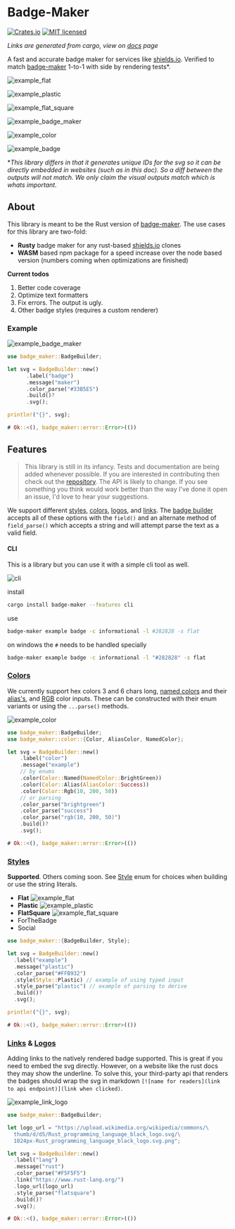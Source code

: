  # Badge-Maker
[![Crates.io][crates-badge]][crates-url]
[![MIT licensed][mit-badge]][mit-url]

[crates-badge]: https://img.shields.io/crates/v/badge-maker.svg
[crates-url]: https://crates.io/crates/badge-maker
[mit-badge]: https://img.shields.io/badge/license-MIT-blue.svg
[mit-url]: https://github.com/cgburgess/badge-maker/blob/master/LICENSE

_Links are generated from cargo, view on [docs](https://docs.rs/badge-maker/0.1.1/badge_maker/) page_


 A fast and accurate badge maker for services like [shields.io](https://shields.io/). Verified to
 match [badge-maker](https://www.npmjs.com/package/badge-maker) 1-to-1 with side by rendering tests*.

 ![example_flat][flat]

 ![example_plastic][plastic]

 ![example_flat_square][flatsquare]

 ![example_badge_maker][badge_maker]

 ![example_color][example_color]

 ![example_badge][example_badge]

 [flat]: https://raw.githubusercontent.com/cgburgess/badge-maker/master/doc_svgs/example_flat.svg
 [plastic]: https://raw.githubusercontent.com/cgburgess/badge-maker/master/doc_svgs/example_plastic.svg
 [flatsquare]: https://raw.githubusercontent.com/cgburgess/badge-maker/master/doc_svgs/example_flatsquare.svg
 [badge_maker]: https://raw.githubusercontent.com/cgburgess/badge-maker/master/doc_svgs/example_badge_maker.svg
 [example_color]: https://raw.githubusercontent.com/cgburgess/badge-maker/master/doc_svgs/example_color.svg
 [example_badge]: https://raw.githubusercontent.com/cgburgess/badge-maker/master/doc_svgs/example_badge.svg
 [example_cli]: https://raw.githubusercontent.com/cgburgess/badge-maker/master/doc_svgs/example_cli.svg
 [link_logo]: https://raw.githubusercontent.com/cgburgess/badge-maker/master/doc_svgs/example_link_logo.svg
*_This library differs in that it generates unique IDs for the svg so it can be directly
  embedded in websites (such as in this doc). So a diff between the outputs will not match. We
 only claim the visual outputs match which is whats important._

 ## About

 This library is meant to be the Rust version of
 [badge-maker](https://www.npmjs.com/package/badge-maker).
 The use cases for this library are two-fold:
  * **Rusty** badge maker for any rust-based [shields.io](https://shields.io/) clones
  * **WASM** based npm package for a speed increase over the node based version (numbers coming when
 optimizations are finished)

 **Current todos**
  1. Better code coverage
  2. Optimize text formatters
  3. Fix errors. The output is ugly.
  4. Other badge styles (requires a custom renderer)

 ### Example
![example_badge_maker][badge_maker]
 ```rust
 use badge_maker::BadgeBuilder;

 let svg = BadgeBuilder::new()
       .label("badge")
       .message("maker")
       .color_parse("#33B5E5")
       .build()?
       .svg();

 println!("{}", svg);

 # Ok::<(), badge_maker::error::Error>(())
 ```

 ## Features
 > This library is still in its infancy. Tests and documentation are being added whenever
 possible. If you are interested in contributing then check out the [repository](https://github.com/cgburgess/badge-maker).
 The API is likely to change. If you see something you think would work better than
 the way I've done it open an issue, I'd love to hear your suggestions.

 We support different [styles](Style), [colors](color::Color), [logos](Logo), and [links](Links). The
 [badge builder](BadgeBuilder) accepts all of these options with the `field()` and an
 alternate method of `field_parse()` which accepts a string and will attempt parse the text as
 a valid field.

 #### CLI

 This is a library but you can use it with a simple cli tool as well.

 ![cli][example_cli]

 install
 ```bash
 cargo install badge-maker --features cli
 ```
 use
 ```bash
 badge-maker example badge -c informational -l #282828 -s flat
 ```
 on windows the `#` needs to be handled specially
 ```bash
 badge-maker example badge -c informational -l "#282828" -s flat
 ```


 ### [Colors](Color)

 We currently support hex colors 3 and 6 chars long, [named colors](color::NamedColor)
 and their [alias's](color::AliasColor), and [RGB](color::Color::Rgb) color inputs. These can be constructed
 with their enum variants or using the `...parse()` methods.

![example_color][example_color]

 ```rust
 use badge_maker::BadgeBuilder;
 use badge_maker::color::{Color, AliasColor, NamedColor};

 let svg = BadgeBuilder::new()
     .label("color")
     .message("example")
     // by enums
     .color(Color::Named(NamedColor::BrightGreen))
     .color(Color::Alias(AliasColor::Success))
     .color(Color::Rgb(10, 200, 50))
     // or parsing
     .color_parse("brightgreen")
     .color_parse("success")
     .color_parse("rgb(10, 200, 50)")
     .build()?
     .svg();

 # Ok::<(), badge_maker::error::Error>(())
 ```


 ### [Styles](Style)
 **Supported**. Others coming soon. See [Style](Style) enum for choices when
 building or use the string literals.

  - **Flat** ![example_flat][flat]
  - **Plastic** ![example_plastic][plastic]
  - **FlatSquare** ![example_flat_square][flatsquare]
  - ForTheBadge
  - Social

 ```rust
 use badge_maker::{BadgeBuilder, Style};

 let svg = BadgeBuilder::new()
   .label("example")
   .message("plastic")
   .color_parse("#FFB932")
   .style(Style::Plastic) // example of using typed input
   .style_parse("plastic") // example of parsing to derive
   .build()?
   .svg();

 println!("{}", svg);

 # Ok::<(), badge_maker::error::Error>(())
 ```

 ### [Links](Links) & [Logos](Logo)
 Adding links to the natively rendered badge supported. This is great if you need
 to embed the svg directly. However, on a website like the rust docs they may show
 the underline. To solve this, your third-party api that renders the badges should
 wrap the svg in markdown `[![name for readers](link to api endpoint)](link when clicked)`.


![example_link_logo][link_logo]
 ```rust
 use badge_maker::BadgeBuilder;

 let logo_url = "https://upload.wikimedia.org/wikipedia/commons/\
   thumb/d/d5/Rust_programming_language_black_logo.svg/\
   1024px-Rust_programming_language_black_logo.svg.png";

 let svg = BadgeBuilder::new()
   .label("lang")
   .message("rust")
   .color_parse("#F5F5F5")
   .link("https://www.rust-lang.org/")
   .logo_url(logo_url)
   .style_parse("flatsquare")
   .build()?
   .svg();

 # Ok::<(), badge_maker::error::Error>(())
 ```
